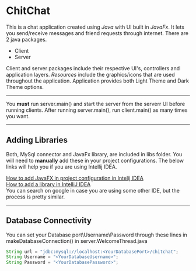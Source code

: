 # ChitChat
This is a chat application created using _Java_ with UI built in _JavaFx_. It lets you send/receive messages and friend requests through internet. There are 2 java packages.
* Client
* Server

Client and server packages include their respective UI's, controllers and application layers. _Resources_ include the graphics/icons that are used throughout the application. Application provides both Light Theme and Dark Theme options. 

___
You __must__ run server.main() and start the server from the serverr UI before running clients. After running server.main(), run client.main() as many times you want.
___
## Adding Libraries

Both, MySql connector and JavaFx library, are included in libs folder. You will need to __manually__ add these in your project configurations. The below links will help you if you are using Intellij IDEA.

[How to add JavaFX in project configuration in Intelij IDEA](https://www.jetbrains.com/help/idea/javafx.html#add-javafx-lib)\
[How to add a library in IntelliJ IDEA](https://www.jetbrains.com/help/idea/library.html)\
You can search on google in case you are using some other IDE, but the process is pretty similar.

___

## Database Connectivity

You can set your Database port\Username\Password through these lines in makeDatabaseConnection() in server.WelcomeThread.java
```java
String url = "jdbc:mysql://localhost:<YourDatabasePort>/chitchat";
String Username = "<YourDatabaseUsername>";
String Password = "<YourDatabasePassword>";
```
